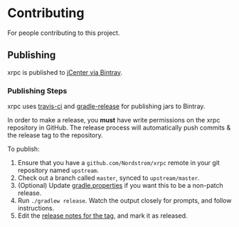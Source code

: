 # Contributing

For people contributing to this project.

## Publishing

xrpc is published to [jCenter via Bintray](https://bintray.com/nordstromoss/oss_maven/xrpc).

### Publishing Steps

xrpc uses [travis-ci](https://travis-ci.org/Nordstrom/xrpc) and [gradle-release](https://github.com/researchgate/gradle-release) for publishing jars to Bintray.

In order to make a release, you **must** have write permissions on the xrpc repository in GitHub.
The release process will automatically push commits & the release tag to the repository.

To publish:

1. Ensure that you have a `github.com/Nordstrom/xrpc` remote in your git repository named
   `upstream`.
2. Check out a branch called `master`, synced to `upstream/master`.
3. (Optional) Update [gradle.properties](./gradle.properties) if you want this to be a non-patch release.
3. Run `./gradlew release`. Watch the output closely for prompts, and follow instructions.
4. Edit the [release notes for the tag](https://github.com/Nordstrom/xrpc/releases), and mark it as released.
